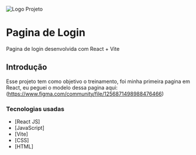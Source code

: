 ![Logo Projeto](file:///C:/Users/Usuario/Downloads/projeto.PNG)

# Pagina de Login
Pagina de login desenvolvida com React + Vite

## Introdução
Esse projeto tem como objetivo o treinamento, foi minha primeira pagina em React, eu peguei o modelo dessa pagina aqui: (https://www.figma.com/community/file/1256871498988476466)

### Tecnologias usadas
* [React JS]
* [JavaScript]
* [Vite]
* [CSS]
* [HTML]
